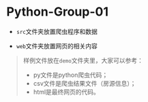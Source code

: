 # Python-Group-01

+ `src`文件夹放置爬虫程序和数据

+ `web`文件夹放置网页的相关内容

> 样例文件放在`demo`文件夹里，大家可以参考：
> - py文件是python爬虫代码；
> - csv文件是爬虫结果文件（房源信息）；
> - html是最终网页的代码。

